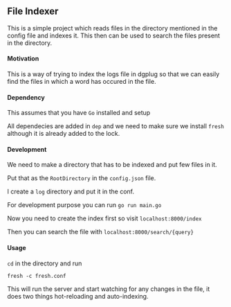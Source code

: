 ## File Indexer

This is a simple project which reads files in the directory mentioned in the
config file and indexes it. This then can be used to search the files present in
the directory.

#### Motivation

This is a way of trying to index the logs file in dgplug so that we can easily
find the files in which a word has occured in the file.

#### Dependency

This assumes that you have `Go` installed and setup

All dependecies are added in `dep` and we need to make sure we install
`fresh` although it is already added to the lock.

#### Development

We need to make a directory that has to be indexed and put few files in it.

Put that as the `RootDirectory` in the `config.json` file.

I create a `log` directory and put it in the conf.

For development purpose you can run `go run main.go`

Now you need to create the index first so visit `localhost:8000/index`

Then you can search the file with `localhost:8000/search/{query}`

#### Usage

`cd` in the directory and run

`fresh -c fresh.conf`

This will run the server and start watching for any changes in the file, it does two things
hot-reloading and auto-indexing.
